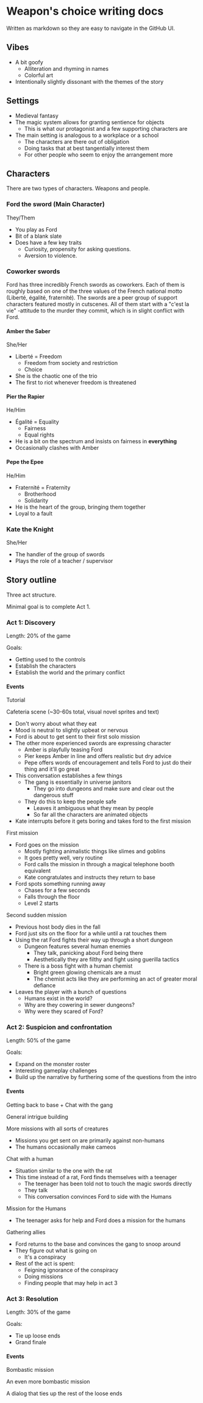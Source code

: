 # Weapon's choice writing docs

Written as markdown so they are easy to navigate in the GitHub UI.

## Vibes

- A bit goofy
  - Alliteration and rhyming in names
  - Colorful art
- Intentionally slightly dissonant with the themes of the story

## Settings

- Medieval fantasy
- The magic system allows for granting sentience for objects
  - This is what our protagonist and a few supporting characters are
- The main setting is analogous to a workplace or a school
  - The characters are there out of obligation
  - Doing tasks that at best tangentially interest them
  - For other people who seem to enjoy the arrangement more

## Characters

There are two types of characters. Weapons and people.

### Ford the sword (Main Character)

They/Them

- You play as Ford
- Bit of a blank slate
- Does have a few key traits
  - Curiosity, propensity for asking questions.
  - Aversion to violence.

### Coworker swords

Ford has three incredibly French swords as coworkers. Each of them is roughly
based on one of the three values of the French national motto (Liberté, égalité,
fraternité). The swords are a peer group of support characters featured mostly
in cutscenes. All of them start with a "c'est la vie" -attitude to the murder
they commit, which is in slight conflict with Ford.

#### Amber the Saber

She/Her

- Liberté = Freedom
  - Freedom from society and restriction
  - Choice
- She is the chaotic one of the trio
- The first to riot whenever freedom is threatened

#### Pier the Rapier

He/Him

- Égalité = Equality
  - Fairness
  - Equal rights
- He is a bit on the spectrum and insists on fairness in **everything**
- Occasionally clashes with Amber

#### Pepe the Epee

He/Him

- Fraternité = Fraternity
  - Brotherhood
  - Solidarity
- He is the heart of the group, bringing them together
- Loyal to a fault

### Kate the Knight

She/Her

- The handler of the group of swords
- Plays the role of a teacher / supervisor

## Story outline

Three act structure.

Minimal goal is to complete Act 1.

### Act 1: Discovery

Length: 20% of the game

Goals:

- Getting used to the controls
- Establish the characters
- Establish the world and the primary conflict

#### Events

Tutorial

Cafeteria scene (~30-60s total, visual novel sprites and text)

- Don't worry about what they eat
- Mood is neutral to slightly upbeat or nervous
- Ford is about to get sent to their first solo mission
- The other more experienced swords are expressing character
  - Amber is playfully teasing Ford
  - Pier keeps Amber in line and offers realistic but dry advice
  - Pepe offers words of encouragement and tells Ford to just do their thing and it'll go great
- This conversation establishes a few things
  - The gang is essentially in universe janitors
    - They go into dungeons and make sure and clear out the dangerous stuff
  - They do this to keep the people safe
    - Leaves it ambiguous what they mean by people
    - So far all the characters are animated objects
- Kate interrupts before it gets boring and takes ford to the first mission

First mission

- Ford goes on the mission
  - Mostly fighting animalistic things like slimes and goblins
  - It goes pretty well, very routine
  - Ford calls the mission in through a magical telephone booth equivalent
  - Kate congratulates and instructs they return to base
- Ford spots something running away
  - Chases for a few seconds
  - Falls through the floor
  - Level 2 starts

Second sudden mission

- Previous host body dies in the fall
- Ford just sits on the floor for a while until a rat touches them
- Using the rat Ford fights their way up through a short dungeon
  - Dungeon features several human enemies
    - They talk, panicking about Ford being there
    - Aesthetically they are filthy and fight using guerilla tactics
  - There is a boss fight with a human chemist
    - Bright green glowing chemicals are a must
    - The chemist acts like they are performing an act of greater moral defiance
- Leaves the player with a bunch of questions
  - Humans exist in the world?
  - Why are they cowering in sewer dungeons?
  - Why were they scared of Ford?

### Act 2: Suspicion and confrontation

Length: 50% of the game

Goals:

- Expand on the monster roster
- Interesting gameplay challenges
- Build up the narrative by furthering some of the questions from the intro

#### Events

Getting back to base + Chat with the gang

General intrigue building

More missions with all sorts of creatures

- Missions you get sent on are primarily against non-humans
- The humans occasionally make cameos

Chat with a human

- Situation similar to the one with the rat
- This time instead of a rat, Ford finds themselves with a teenager
  - The teenager has been told not to touch the magic swords directly
  - They talk
  - This conversation convinces Ford to side with the Humans

Mission for the Humans

- The teenager asks for help and Ford does a mission for the humans

Gathering allies

- Ford returns to the base and convinces the gang to snoop around
- They figure out what is going on
  - It's a conspiracy
- Rest of the act is spent:
  - Feigning ignorance of the conspiracy
  - Doing missions
  - Finding people that may help in act 3

### Act 3: Resolution

Length: 30% of the game

Goals:

- Tie up loose ends
- Grand finale

#### Events

Bombastic mission

An even more bombastic mission

A dialog that ties up the rest of the loose ends
